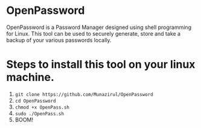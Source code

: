 # OpenPassword
OpenPassword is a Password Manager designed using shell programming for Linux. This tool can be used to securely generate, store and take a backup of your various passwords locally.
# Steps to install this tool on your linux machine.
1. `git clone https://github.com/Munazirul/OpenPassword`
2. `cd OpenPassword`
3. `chmod +x OpenPass.sh`
4. `sudo ./OpenPass.sh`
5. BOOM!
